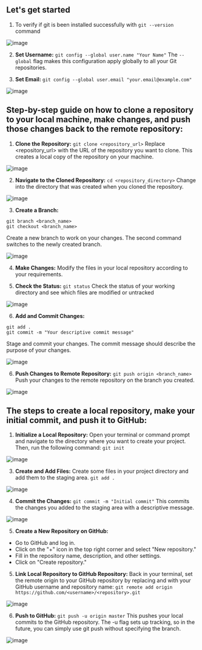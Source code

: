 ## Let's get started

1) To verify if  git is been installed successfully with ```git --version``` command
   
![image](https://github.com/xeedotechnologies/SampleRepo/assets/159549820/612acc38-afa9-40ce-8aa0-932528cb7651)

2) **Set Username:** ``` git config --global user.name "Your Name" ``` 
The `--global` flag makes this configuration apply globally to all your Git repositories.

3) **Set Email:** ```git config --global user.email "your.email@example.com"```

![image](https://github.com/xeedotechnologies/SampleRepo/assets/159549820/d1a35d97-83c2-44c2-85d3-a1c854cfa5da)

## Step-by-step guide on how to clone a repository to your local machine, make changes, and push those changes back to the remote repository:

1)  **Clone the Repository:** ```git clone <repository_url>```
    Replace <repository_url> with the URL of the repository you want to clone. This creates a local copy of the repository on your machine.

![image](https://github.com/xeedotechnologies/SampleRepo/assets/159549820/631bc579-3485-440f-8568-48d986e30015)

2) **Navigate to the Cloned Repository:** ```cd <repository_directory>```
   Change into the directory that was created when you cloned the repository.

![image](https://github.com/xeedotechnologies/SampleRepo/assets/159549820/55b8cb0e-52cc-4a2c-9dd5-5d38de01fe5c)

3) **Create a Branch:**
 ```
git branch <branch_name>
git checkout <branch_name>
```
  Create a new branch to work on your changes. The second command switches to the newly created branch.

![image](https://github.com/xeedotechnologies/SampleRepo/assets/159549820/f55c460b-74c5-4754-873e-58384b389c07)


4) **Make Changes:**
   Modify the files in your local repository according to your requirements.

5) **Check the Status:** ```git status```
   Check the status of your working directory and see which files are modified or untracked

![image](https://github.com/xeedotechnologies/SampleRepo/assets/159549820/284801e7-8210-451f-a635-bd241685b4d7)

6) **Add and Commit Changes:**
```
git add .
git commit -m "Your descriptive commit message"
```
  Stage and commit your changes. The commit message should describe the purpose of your changes.

![image](https://github.com/xeedotechnologies/SampleRepo/assets/159549820/0ea01009-9530-4683-ba97-d90eb8a1f49d)

6) **Push Changes to Remote Repository:** ```git push origin <branch_name>```
  Push your changes to the remote repository on the branch you created.

![image](https://github.com/xeedotechnologies/SampleRepo/assets/159549820/252031b0-4ffd-4990-937f-d12c525fd1f5)

##  The steps to create a local repository, make your initial commit, and push it to GitHub:

1) **Initialize a Local Repository:**
  Open your terminal or command prompt and navigate to the directory where you want to create your project. Then, run the following command:
```git init```

![image](https://github.com/xeedotechnologies/SampleRepo/assets/159549820/54b41bff-5d5e-460b-bd64-710d46c9e2c9)

3) **Create and Add Files:**
  Create some files in your project directory and add them to the staging area.
``` git add . ```

![image](https://github.com/xeedotechnologies/SampleRepo/assets/159549820/2c7f4d84-5aac-41b7-9d52-492e9debe554)

4) **Commit the Changes:** ```git commit -m "Initial commit"```
  This commits the changes you added to the staging area with a descriptive message.

![image](https://github.com/xeedotechnologies/SampleRepo/assets/159549820/67f19f19-b468-4bb9-8244-2563ef7ed5e2)

5) **Create a New Repository on GitHub:**

- Go to GitHub and log in.
- Click on the "+" icon in the top right corner and select "New repository."
- Fill in the repository name, description, and other settings.
- Click on "Create repository."

5) **Link Local Repository to GitHub Repository:**
  Back in your terminal, set the remote origin to your GitHub repository by replacing <username> and <repository> with your GitHub username and repository name:
```git remote add origin https://github.com/<username>/<repository>.git```

![image](https://github.com/xeedotechnologies/SampleRepo/assets/159549820/e77b0e21-c9cf-460c-ba5a-920f8a208ec2)

6) **Push to GitHub:**
   ```git push -u origin master```
  This pushes your local commits to the GitHub repository. The -u flag sets up tracking, so in the future, you can simply use git push without specifying the branch.

![image](https://github.com/xeedotechnologies/SampleRepo/assets/159549820/ae1a9e3a-a5c6-4a6f-91c7-f6470a99fa18)
